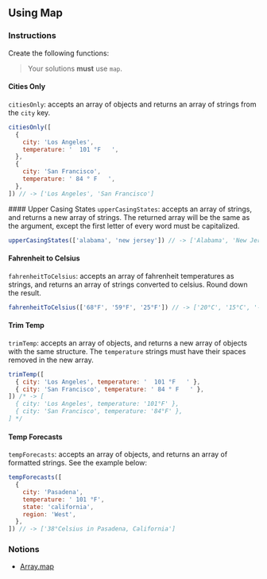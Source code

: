 ## Using Map

### Instructions

Create the following functions:

> Your solutions **must** use `map`.


#### Cities Only
`citiesOnly`: accepts an array of objects and returns an array of strings from the `city` key.
```js
citiesOnly([
  {
    city: 'Los Angeles',
    temperature: '  101 °F   ',
  },
  {
    city: 'San Francisco',
    temperature: ' 84 ° F   ',
  },
]) // -> ['Los Angeles', 'San Francisco']
```

#### Upper Casing States
`upperCasingStates`: accepts an array of strings, and returns a new array of strings. The returned array will be the same as the argument, except the first letter of every word must be capitalized.
```js
upperCasingStates(['alabama', 'new jersey']) // -> ['Alabama', 'New Jersey']
```

#### Fahrenheit to Celsius
`fahrenheitToCelsius`: accepts an array of fahrenheit temperatures as strings, and returns an array of strings converted to celsius. Round down the result.
```js
fahrenheitToCelsius(['68°F', '59°F', '25°F']) // -> ['20°C', '15°C', '-4°C']
```

#### Trim Temp
`trimTemp`: accepts an array of objects, and returns a new array of objects with the same structure. The `temperature` strings must have their spaces removed in the new array.
```js
trimTemp([
  { city: 'Los Angeles', temperature: '  101 °F   ' },
  { city: 'San Francisco', temperature: ' 84 ° F   ' },
]) /* -> [
  { city: 'Los Angeles', temperature: '101°F' },
  { city: 'San Francisco', temperature: '84°F' },
] */
```

#### Temp Forecasts
`tempForecasts`: accepts an array of objects, and returns an array of formatted strings. See the example below:
```js
tempForecasts([
  {
    city: 'Pasadena',
    temperature: ' 101 °F',
    state: 'california',
    region: 'West',
  },
]) // -> ['38°Celsius in Pasadena, California']
```


### Notions

- [Array.map](https://devdocs.io/javascript/global_objects/array/map)
